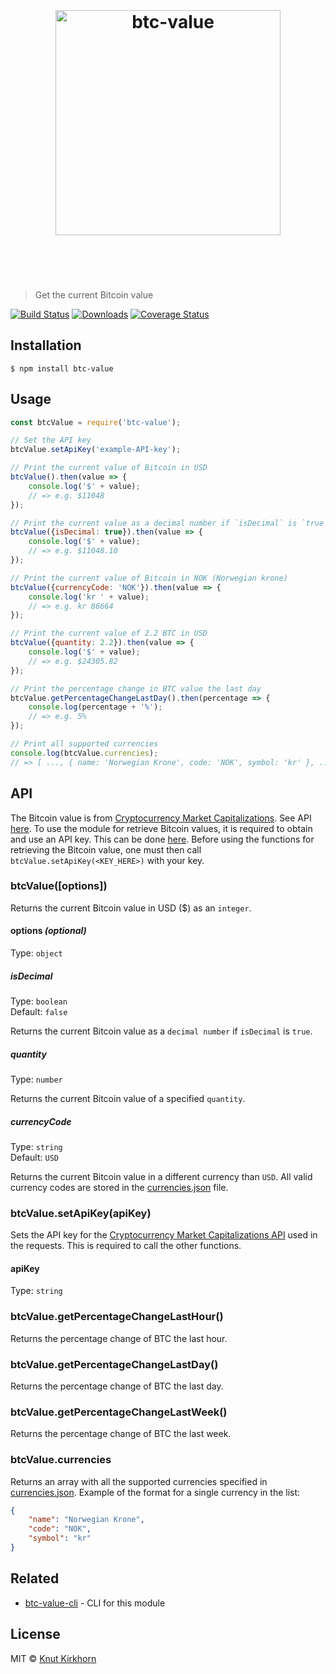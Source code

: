<h1 align="center">
	<br>
	<br>
	<img width="360" src="https://rawgit.com/Knutakir/btc-value/master/media/logo.svg" alt="btc-value">
	<br>
	<br>
	<br>
</h1>

> Get the current Bitcoin value

[![Build Status](https://travis-ci.org/Knutakir/btc-value.svg?branch=master)](https://travis-ci.org/Knutakir/btc-value) [![Downloads](https://img.shields.io/npm/dm/btc-value.svg)](https://www.npmjs.com/package/btc-value) [![Coverage Status](https://coveralls.io/repos/github/Knutakir/btc-value/badge.svg?branch=master)](https://coveralls.io/github/Knutakir/btc-value?branch=master)

## Installation
```
$ npm install btc-value
```

## Usage
```js
const btcValue = require('btc-value');

// Set the API key
btcValue.setApiKey('example-API-key');

// Print the current value of Bitcoin in USD
btcValue().then(value => {
    console.log('$' + value);
    // => e.g. $11048
});

// Print the current value as a decimal number if `isDecimal` is `true`
btcValue({isDecimal: true}).then(value => {
    console.log('$' + value);
    // => e.g. $11048.10
});

// Print the current value of Bitcoin in NOK (Norwegian krone)
btcValue({currencyCode: 'NOK'}).then(value => {
    console.log('kr ' + value);
    // => e.g. kr 86664
});

// Print the current value of 2.2 BTC in USD
btcValue({quantity: 2.2}).then(value => {
    console.log('$' + value);
    // => e.g. $24305.82
});

// Print the percentage change in BTC value the last day
btcValue.getPercentageChangeLastDay().then(percentage => {
    console.log(percentage + '%');
    // => e.g. 5%
});

// Print all supported currencies
console.log(btcValue.currencies);
// => [ ..., { name: 'Norwegian Krone', code: 'NOK', symbol: 'kr' }, ... ]
```

## API
The Bitcoin value is from [Cryptocurrency Market Capitalizations](https://coinmarketcap.com/). See API [here](https://coinmarketcap.com/api/). To use the module for retrieve Bitcoin values, it is required to obtain and use an API key. This can be done [here](https://coinmarketcap.com/api/). Before using the functions for retrieving the Bitcoin value, one must then call `btcValue.setApiKey(<KEY_HERE>)` with your key.
### btcValue([options])
Returns the current Bitcoin value in USD ($) as an `integer`.

#### options ***(optional)***
Type: `object`

##### isDecimal
Type: `boolean`<br>
Default: `false`

Returns the current Bitcoin value as a `decimal number` if `isDecimal` is `true`.

##### quantity
Type: `number`

Returns the current Bitcoin value of a specified `quantity`.

##### currencyCode
Type: `string`<br>
Default: `USD`

Returns the current Bitcoin value in a different currency than `USD`. All valid currency codes are stored in the [currencies.json](currencies.json) file.

### btcValue.setApiKey(apiKey)
Sets the API key for the [Cryptocurrency Market Capitalizations API](https://coinmarketcap.com/api/) used in the requests. This is required to call the other functions.

#### apiKey
Type: `string`<br>

### btcValue.getPercentageChangeLastHour()
Returns the percentage change of BTC the last hour.

### btcValue.getPercentageChangeLastDay()
Returns the percentage change of BTC the last day.

### btcValue.getPercentageChangeLastWeek()
Returns the percentage change of BTC the last week.

### btcValue.currencies
Returns an array with all the supported currencies specified in [currencies.json](currencies.json).
Example of the format for a single currency in the list:
```json
{
    "name": "Norwegian Krone",
    "code": "NOK",
    "symbol": "kr"
}
```

## Related
- [btc-value-cli](https://github.com/Knutakir/btc-value-cli) - CLI for this module

## License
MIT © [Knut Kirkhorn](LICENSE)
